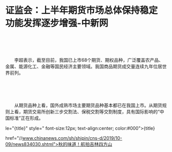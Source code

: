 # 证监会：上半年期货市场总体保持稳定 功能发挥逐步增强-中新网

　　

　　

　　李超表示，截至目前，我国已上市68个期货、期权品种，广泛覆盖农产品、金属、能源化工、金融等国民经济主要领域。我国商品期货成交量连续九年位居世界前列。

　　

　　

　　从期货品种上看，国外成熟市场主要期货品种基本都已在我国上市。从期货规则上看，期货交易所创新三步交割法、保税交割等交割制度，具有国际影响的“中国标准”正在形成。

le="{title}" style=" font-size:12px; text-align:center; color:#000">{title}

href="//www.chinanews.com/sh/shipin/cns-d/2019/10-09/news834030.shtml">秋的味道！航拍吉林四方山
